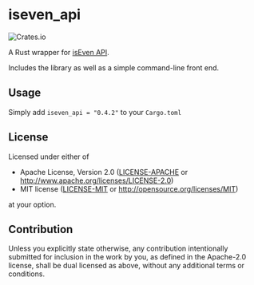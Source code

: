 # iseven_api

![Crates.io](https://img.shields.io/crates/v/iseven_api)

A Rust wrapper for [isEven API](https://isevenapi.xyz/).

Includes the library as well as a simple command-line front end.

## Usage 
Simply add `iseven_api = "0.4.2"` to your `Cargo.toml`

## License

Licensed under either of

 * Apache License, Version 2.0
   ([LICENSE-APACHE](LICENSE-APACHE) or http://www.apache.org/licenses/LICENSE-2.0)
 * MIT license
   ([LICENSE-MIT](LICENSE-MIT) or http://opensource.org/licenses/MIT)

at your option.

## Contribution

Unless you explicitly state otherwise, any contribution intentionally submitted
for inclusion in the work by you, as defined in the Apache-2.0 license, shall be
dual licensed as above, without any additional terms or conditions.